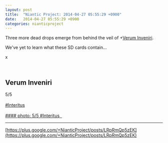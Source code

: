 ```yaml
---
layout: post
title:  "Niantic Project: 2014-04-27 05:55:29 +0900"
date:   2014-04-27 05:55:29 +0900
categories: nianticproject
---
```

Three more dead drops emerge from behind the veil of +[Verum Inveniri](https://plus.google.com/109846653838501599116 "").

We've yet to learn what these SD cards contain...

x <div class="shared"><br /><h2>Verum Inveniri</h2>5/5<br /><br /> <a rel="nofollow" class="ot-hashtag" href="https://plus.google.com/s/%23Interitus">#Interitus</a>  <br /><br /></div>
[#### photo: 5/5
#Interitus  ](https://lh5.googleusercontent.com/-nh5ok9-YN5w/U1wa_FPA4tI/AAAAAAAAChs/ImFRXLMA2oY/w1153-h2048/Interitus05.png "")
- - -
[https://plus.google.com/+NianticProject/posts/LRpRmQp5zEK](https://plus.google.com/+NianticProject/posts/LRpRmQp5zEK)
